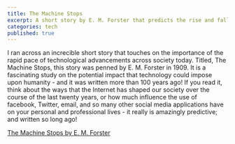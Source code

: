```yaml
---
title: The Machine Stops
excerpt: A short story by E. M. Forster that predicts the rise and fall of technology and its impact on humanity.   
categories: tech
published: true
---
```


I ran across an increcible short story that touches on the importance of the rapid pace of technological advancements across society today. Titled, The Machine Stops, this story was penned by E. M. Forster in 1909. It is a fascinating study on the potential impact that technology could impose upon humanity - and it was written more than 100 years ago! If you read it, think about the ways that the Internet has shaped our society over the course of the last twenty years, or how much influence the use of facebook, Twitter, email, and so many other social media applications have on your personal and professional lives - it really is amazingly predictive; and written so long ago! 

[The Machine Stops by E. M. Forster](http://archive.ncsa.illinois.edu/prajlich/forster.html)
